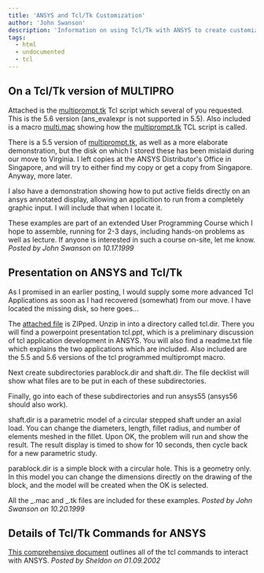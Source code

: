 ```yaml
---
title: 'ANSYS and Tcl/Tk Customization'
author: 'John Swanson'
description: 'Information on using Tcl/Tk with ANSYS to create customized GUI. Tcl/Tk is used in ANSYS, such as the Contact Wizard, Solution Control Wizard, or Materials GUI at 5.7/6.0.'
tags:
  - html
  - undocumented
  - tcl
---
```


## On a Tcl/Tk version of MULTIPRO

Attached is the [multiprompt.tk](https://github.com/smhrjn/ansys.net/blob/main/9/multiprompt.tk) Tcl script which several of you requested. This is the 5.6 version (ans_evalexpr is not supported in 5.5). Also included is a macro [multi.mac](https://github.com/smhrjn/ansys.net/blob/main/9/multi.mac) showing how the [multiprompt.tk](https://github.com/smhrjn/ansys.net/blob/main/9/multiprompt.tk) TCL script is called.

There is a 5.5 version of [multiprompt.tk](https://github.com/smhrjn/ansys.net/blob/main/9/multiprompt.tk), as well as a more elaborate demonstration, but the disk on which I stored these has been mislaid during our move to Virginia. I left copies at the ANSYS Distributor's Office in Singapore, and will try to either find my copy or get a copy from Singapore. Anyway, more later.

I also have a demonstration showing how to put active fields directly on an ansys annotated display, allowing an applicition to run from a completely graphic input. I will include that when I locate it.

These examples are part of an extended User Programming Course which I hope to assemble, running for 2-3 days, including hands-on problems as well as lecture. If anyone is interested in such a course on-site, let me know.
_Posted by John Swanson on 10.17.1999_

## Presentation on ANSYS and Tcl/Tk

As I promised in an earlier posting, I would supply some more advanced Tcl Applications as soon as I had recovered (somewhat) from our move. I have located the missing disk, so here goes...

The [attached file](https://github.com/smhrjn/ansys.net/blob/main/9/tcl.zip) is ZIPped. Unzip in into a directory called tcl.dir. There you will find a powerpoint presentation tcl.ppt, which is a preliminary discussion of tcl application development in ANSYS. You will also find a readme.txt file which explains the two applications which are included. Also included are the 5.5 and 5.6 versions of the tcl programmed multiprompt macro.

Next create subdirectories parablock.dir and shaft.dir. The file decklist will show what files are to be put in each of these subdirectories.

Finally, go into each of these subdirectories and run ansys55 (ansys56 should also work).

shaft.dir is a parametric model of a circular stepped shaft under an axial load. You can change the diameters, length, fillet radius, and number of elements meshed in the fillet. Upon OK, the problem will run and show the result. The result display is timed to show for 10 seconds, then cycle back for a new parametric study.

parablock.dir is a simple block with a circular hole. This is a geometry only. In this model you can change the dimensions directly on the drawing of the block, and the model will be created when the OK is selected.

All the \_.mac and \_.tk files are included for these examples.
_Posted by John Swanson on 10.20.1999_

## Details of Tcl/Tk Commands for ANSYS

[This comprehensive document](https://github.com/smhrjn/ansys.net/blob/main/9/5_ANSYS_Program_Interaction.pdf) outlines all of the tcl commands to interact with ANSYS.
_Posted by Sheldon on 01.09.2002_
